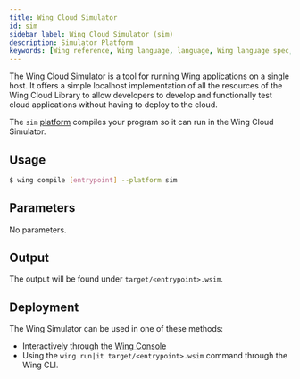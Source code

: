 ```yaml
---
title: Wing Cloud Simulator
id: sim
sidebar_label: Wing Cloud Simulator (sim)
description: Simulator Platform
keywords: [Wing reference, Wing language, language, Wing language spec, Wing programming language, simulator, sim, wing simulator]
---
```


The Wing Cloud Simulator is a tool for running Wing applications on a single host. It offers a
simple localhost implementation of all the resources of the Wing Cloud Library to allow developers
to develop and functionally test cloud applications without having to deploy to the cloud.

The `sim` [platform](../02-concepts/03-platforms.md) compiles your program so it can run in the
Wing Cloud Simulator.

## Usage

```sh
$ wing compile [entrypoint] --platform sim
```

## Parameters

No parameters.

## Output

The output will be found under `target/<entrypoint>.wsim`.

## Deployment

The Wing Simulator can be used in one of these methods:

* Interactively through the [Wing Console](/docs/start-here/local)
* Using the `wing run|it target/<entrypoint>.wsim` command through the Wing CLI.
